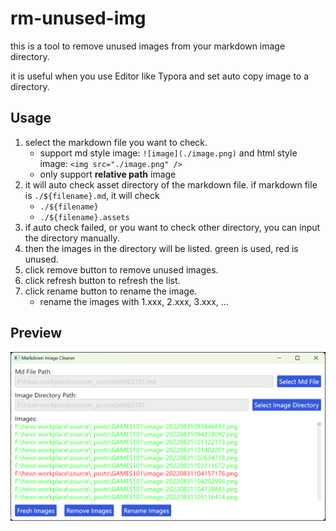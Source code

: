 # rm-unused-img

this is a tool to remove unused images from your markdown image directory.

it is useful when you use Editor like Typora and set auto copy image to a directory.

## Usage

1. select the markdown file you want to check.
   - support md style image: `![image](./image.png)` and html style image: `<img src="./image.png" />`
   - only support **relative path** image
2. it will auto check asset directory of the markdown file. if markdown file is `./${filename}.md`, it will check
   - `./${filename}`
   - `./${filename}.assets`
3. if auto check failed, or you want to check other directory, you can input the directory manually.
4. then the images in the directory will be listed. green is used, red is unused.
5. click remove button to remove unused images.
6. click refresh button to refresh the list.
7. click rename button to rename the image.
   - rename the images with 1.xxx, 2.xxx, 3.xxx, ...

## Preview

![preview](./preview.png)
